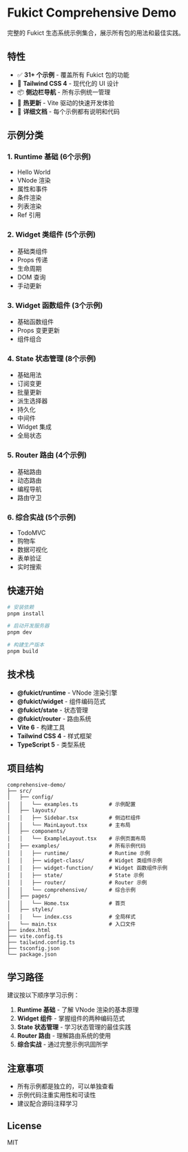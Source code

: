 # Fukict Comprehensive Demo

完整的 Fukict 生态系统示例集合，展示所有包的用法和最佳实践。

## 特性

- ✅ **31+ 个示例** - 覆盖所有 Fukict 包的功能
- 🎨 **Tailwind CSS 4** - 现代化的 UI 设计
- 📦 **侧边栏导航** - 所有示例统一管理
- 🚀 **热更新** - Vite 驱动的快速开发体验
- 📝 **详细文档** - 每个示例都有说明和代码

## 示例分类

### 1. Runtime 基础 (6个示例)
- Hello World
- VNode 渲染
- 属性和事件
- 条件渲染
- 列表渲染
- Ref 引用

### 2. Widget 类组件 (5个示例)
- 基础类组件
- Props 传递
- 生命周期
- DOM 查询
- 手动更新

### 3. Widget 函数组件 (3个示例)
- 基础函数组件
- Props 变更更新
- 组件组合

### 4. State 状态管理 (8个示例)
- 基础用法
- 订阅变更
- 批量更新
- 派生选择器
- 持久化
- 中间件
- Widget 集成
- 全局状态

### 5. Router 路由 (4个示例)
- 基础路由
- 动态路由
- 编程导航
- 路由守卫

### 6. 综合实战 (5个示例)
- TodoMVC
- 购物车
- 数据可视化
- 表单验证
- 实时搜索

## 快速开始

```bash
# 安装依赖
pnpm install

# 启动开发服务器
pnpm dev

# 构建生产版本
pnpm build
```

## 技术栈

- **@fukict/runtime** - VNode 渲染引擎
- **@fukict/widget** - 组件编码范式
- **@fukict/state** - 状态管理
- **@fukict/router** - 路由系统
- **Vite 6** - 构建工具
- **Tailwind CSS 4** - 样式框架
- **TypeScript 5** - 类型系统

## 项目结构

```
comprehensive-demo/
├── src/
│   ├── config/
│   │   └── examples.ts          # 示例配置
│   ├── layouts/
│   │   ├── Sidebar.tsx          # 侧边栏组件
│   │   └── MainLayout.tsx       # 主布局
│   ├── components/
│   │   └── ExampleLayout.tsx    # 示例页面布局
│   ├── examples/                # 所有示例代码
│   │   ├── runtime/             # Runtime 示例
│   │   ├── widget-class/        # Widget 类组件示例
│   │   ├── widget-function/     # Widget 函数组件示例
│   │   ├── state/               # State 示例
│   │   ├── router/              # Router 示例
│   │   └── comprehensive/       # 综合示例
│   ├── pages/
│   │   └── Home.tsx             # 首页
│   ├── styles/
│   │   └── index.css            # 全局样式
│   └── main.tsx                 # 入口文件
├── index.html
├── vite.config.ts
├── tailwind.config.ts
├── tsconfig.json
└── package.json
```

## 学习路径

建议按以下顺序学习示例：

1. **Runtime 基础** - 了解 VNode 渲染的基本原理
2. **Widget 组件** - 掌握组件的两种编码范式
3. **State 状态管理** - 学习状态管理的最佳实践
4. **Router 路由** - 理解路由系统的使用
5. **综合实战** - 通过完整示例巩固所学

## 注意事项

- 所有示例都是独立的，可以单独查看
- 示例代码注重实用性和可读性
- 建议配合源码注释学习

## License

MIT
